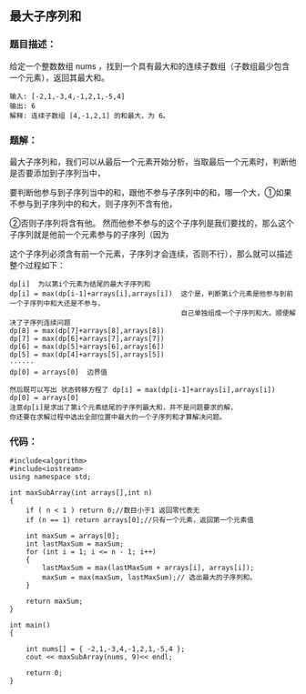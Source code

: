 ## 最大子序列和
### 题目描述：
给定一个整数数组 nums ，找到一个具有最大和的连续子数组（子数组最少包含一个元素），返回其最大和。

```
输入: [-2,1,-3,4,-1,2,1,-5,4]
输出: 6
解释: 连续子数组 [4,-1,2,1] 的和最大，为 6。
```

### 题解：
最大子序列和，我们可以从最后一个元素开始分析，当取最后一个元素时，判断他是否要添加到子序列当中，

要判断他参与到子序列当中的和，跟他不参与子序列中的和，哪一个大，①如果不参与到子序列中的和大，则子序列不含有他，

②否则子序列将含有他。 然而他参不参与的这个子序列是我们要找的，那么这个子序列就是他前一个元素参与的子序列（因为

这个子序列必须含有前一个元素，子序列才会连续，否则不行），那么就可以描述整个过程如下：

```
dp[i]  为以第i个元素为结尾的最大子序列和
dp[i] = max(dp[i-1]+arrays[i],arrays[i])  这个是，判断第i个元素是他参与到前一个子序列中和大还是不参与，
                                          自己单独组成一个子序列和大。顺便解决了子序列连续问题
dp[8] = max(dp[7]+arrays[8],arrays[8]) 
dp[7] = max(dp[6]+arrays[7],arrays[7]) 
dp[6] = max(dp[5]+arrays[6],arrays[6]) 
dp[5] = max(dp[4]+arrays[5],arrays[5]) 
······
dp[0] = arrays[0]  边界值

然后既可以写出 状态转移方程了 dp[i] = max(dp[i-1]+arrays[i],arrays[i])  dp[0] = arrays[0]
注意dp[i]是求出了第i个元素结尾的子序列最大和，并不是问题要求的解，
你还要在求解过程中选出全部位置中最大的一个子序列和才算解决问题。
```

### 代码：
```
#include<algorithm>
#include<iostream>
using namespace std;

int maxSubArray(int arrays[],int n)
{
	if ( n < 1 ) return 0;//数目小于1 返回零代表无
	if (n == 1)	return arrays[0];//只有一个元素，返回第一个元素值
	
	int maxSum = arrays[0];
	int lastMaxSum = maxSum;
	for (int i = 1; i <= n - 1; i++)
	{
		lastMaxSum = max(lastMaxSum + arrays[i], arrays[i]);
		maxSum = max(maxSum, lastMaxSum);// 选出最大的子序列和。
	}

	return maxSum;
}

int main()
{

	int nums[] = { -2,1,-3,4,-1,2,1,-5,4 };
	cout << maxSubArray(nums, 9)<< endl;

	return 0;
}

```
